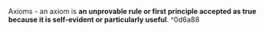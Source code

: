 Axioms - an axiom is **an unprovable rule or first principle accepted as true because it is self-evident or particularly useful**. ^0d6a88
